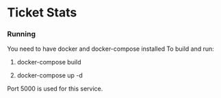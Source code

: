 # Ticket Stats

### Running
You need to have docker and docker-compose installed
To build and run:

1. docker-compose build

2. docker-compose up -d

Port 5000 is used for this service.
